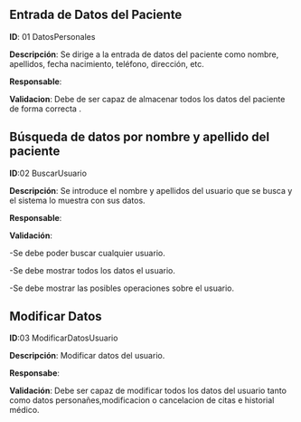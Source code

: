 ## Entrada de Datos del Paciente 

**ID**: 01 DatosPersonales

**Descripción**: Se dirige a la entrada de datos del paciente como nombre, apellidos, fecha nacimiento, teléfono, dirección, etc.

**Responsable**: 

**Validacion**:
 Debe de ser capaz de almacenar todos los datos del paciente de forma correcta .


## Búsqueda de datos por nombre y apellido del paciente

**ID**:02 BuscarUsuario

**Descripción**: Se introduce el nombre y apellidos del usuario que se busca y el sistema lo muestra con sus datos.

**Responsable**: 

**Validación**:

-Se debe poder buscar cualquier usuario.

-Se debe mostrar todos los datos el usuario.

-Se debe mostrar las posibles operaciones sobre el usuario.


## Modificar Datos 

**ID**:03 ModificarDatosUsuario

**Descripción**: Modificar datos del usuario.

**Responsabe**:

**Validación**:
 Debe ser capaz de modificar todos los datos del usuario tanto como datos personañes,modificacion o cancelacion de citas e 
historial médico.
